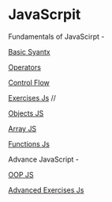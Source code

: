 # JavaScrpit

Fundamentals of JavaScirpt -

[Basic Syantx](./basic_script.js)

[Operators](./operators_script.js)

[Control Flow](./control_flow_script.js)

[Exercises Js](./exercise_script.js) //

[Objects JS](./object_script.js)

[Array JS](./array_script.js)

[Functions Js](./functions_script.js)

Advance JavaScript -

[OOP JS](./Advanced_JavaScript/oop.js)

[Advanced Exercises Js]()
